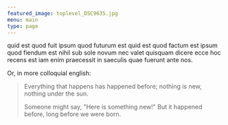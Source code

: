 ```yaml
---
featured_image: toplevel_DSC9635.jpg
menu: main
type: page
---
```


quid est quod fuit ipsum quod futurum est quid est quod factum est ipsum quod fiendum est
nihil sub sole novum nec valet quisquam dicere ecce hoc recens est iam enim praecessit in saeculis quae fuerunt ante nos.

Or, in more colloquial english:

> Everything that happens
> has happened before;
> nothing is new,
> nothing under the sun.
>
> Someone might say,
> "Here is something new!"
> But it happened before,
> long before we were born.
